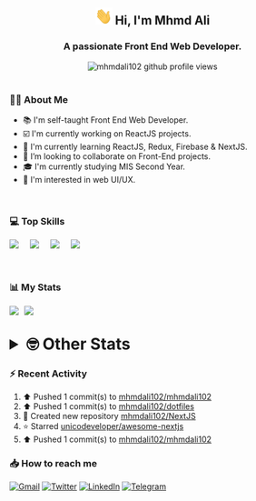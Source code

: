 <h2 align="center"><img src="./Hi.gif" width="30px" height="30px"> Hi, I'm Mhmd Ali</h2>

<h3 align="center">A passionate Front End Web Developer.</h3>

<center>
<img src="https://komarev.com/ghpvc/?username=mhmdali102&style=for-the-badge" alt="mhmdali102 github profile views" />
</center>

<br>

### :man_technologist: About Me

- :books: I'm self-taught Front End Web Developer.
- :ballot_box_with_check: I'm currently working on ReactJS projects.
- :dart: I'm currently learning ReactJS, Redux, Firebase & NextJS.
- :eyes: I’m looking to collaborate on Front-End projects.
- :mortar_board: I'm currently studying MIS Second Year.
- :art: I'm interested in web UI/UX.

<br>

### :computer: Top Skills

<div style="display:flex;">
<img width ='36px' src ='https://raw.githubusercontent.com/rahulbanerjee26/githubAboutMeGenerator/main/icons/html.svg' />
<img width ='36px' src ='https://raw.githubusercontent.com/rahulbanerjee26/githubAboutMeGenerator/main/icons/css.svg' />
<img width ='36px' src ='https://raw.githubusercontent.com/rahulbanerjee26/githubAboutMeGenerator/main/icons/javascript.svg' />
<img width ='36px' src ='https://raw.githubusercontent.com/rahulbanerjee26/githubAboutMeGenerator/main/icons/reactjs.svg' />
</div>

<br>
<br>

### :bar_chart: My Stats

<img src="https://github-readme-stats.vercel.app/api?username=mhmdali102&show_icons=true&locale=en" width="49%" /><span style="display:inline-block;width:2%"></span><img src="https://github-readme-streak-stats.herokuapp.com/?user=mhmdali102&" width="49%" />

<br>

<details>
<summary style="font-size: 1.75rem; font-weight: bold;"><strong style="font-size: 1.75rem; font-weight: bold;"> 🤓 Other Stats </strong></summary>
<br>
<!--START_SECTION:waka-->
![Code Time](http://img.shields.io/badge/Code%20Time-2%20hrs%2041%20mins-blue)

![Profile Views](http://img.shields.io/badge/Profile%20Views-0-blue)

**🐱 My GitHub Data** 

> 🏆 437 Contributions in the Year 2022
 > 
> 📦 276.7 kB Used in GitHub's Storage 
 > 
> 💼 Opted to Hire
 > 
> 📜 17 Public Repositories 
 > 
> 🔑 6 Private Repositories  
 > 
**I'm a Night 🦉** 

```text
🌞 Morning    59 commits     ██░░░░░░░░░░░░░░░░░░░░░░░   8.18% 
🌆 Daytime    164 commits    █████░░░░░░░░░░░░░░░░░░░░   22.75% 
🌃 Evening    331 commits    ███████████░░░░░░░░░░░░░░   45.91% 
🌙 Night      167 commits    █████░░░░░░░░░░░░░░░░░░░░   23.16%

```
📅 **I'm Most Productive on Monday** 

```text
Monday       142 commits    █████░░░░░░░░░░░░░░░░░░░░   19.69% 
Tuesday      84 commits     ███░░░░░░░░░░░░░░░░░░░░░░   11.65% 
Wednesday    98 commits     ███░░░░░░░░░░░░░░░░░░░░░░   13.59% 
Thursday     71 commits     ██░░░░░░░░░░░░░░░░░░░░░░░   9.85% 
Friday       90 commits     ███░░░░░░░░░░░░░░░░░░░░░░   12.48% 
Saturday     114 commits    ████░░░░░░░░░░░░░░░░░░░░░   15.81% 
Sunday       122 commits    ████░░░░░░░░░░░░░░░░░░░░░   16.92%

```


📊 **This Week I Spent My Time On** 

```text
⌚︎ Time Zone: Asia/Beirut

💬 Programming Languages: 
Markdown                 34 mins             ████████████░░░░░░░░░░░░░   48.87% 
Other                    13 mins             ████░░░░░░░░░░░░░░░░░░░░░   19.43% 
conf                     9 mins              ███░░░░░░░░░░░░░░░░░░░░░░   13.44% 
Lua                      8 mins              ███░░░░░░░░░░░░░░░░░░░░░░   12.27% 
YAML                     4 mins              █░░░░░░░░░░░░░░░░░░░░░░░░   5.98%

🔥 Editors: 
Neovim                   1 hr 11 mins        █████████████████████████   100.0%

🐱‍💻 Projects: 
mhmdali102               1 hr 11 mins        █████████████████████████   100.0%

💻 Operating System: 
Linux                    1 hr 11 mins        █████████████████████████   100.0%

```

**I Mostly Code in JavaScript** 

```text
JavaScript               10 repos            ████████████░░░░░░░░░░░░░   50.0% 
Python                   3 repos             ███░░░░░░░░░░░░░░░░░░░░░░   15.0% 
HTML                     1 repo              █░░░░░░░░░░░░░░░░░░░░░░░░   5.0% 
PHP                      1 repo              █░░░░░░░░░░░░░░░░░░░░░░░░   5.0% 
CSS                      1 repo              █░░░░░░░░░░░░░░░░░░░░░░░░   5.0%

```



 Last Updated on 30/06/2022 18:47:57 UTC
<!--END_SECTION:waka-->
</details>

### :zap: Recent Activity

<!--RECENT_ACTIVITY:start-->
1. ⬆️ Pushed 1 commit(s) to [mhmdali102/mhmdali102](https://github.com/mhmdali102/mhmdali102)
2. ⬆️ Pushed 1 commit(s) to [mhmdali102/dotfiles](https://github.com/mhmdali102/dotfiles)
3. 📔 Created new repository [mhmdali102/NextJS](https://github.com/mhmdali102/NextJS)
4. ⭐ Starred [unicodeveloper/awesome-nextjs](https://github.com/unicodeveloper/awesome-nextjs)
5. ⬆️ Pushed 1 commit(s) to [mhmdali102/mhmdali102](https://github.com/mhmdali102/mhmdali102)
<!--RECENT_ACTIVITY:end-->

### :inbox_tray: How to reach me

[![Gmail](https://img.shields.io/badge/Gmail-D14836?style=for-the-badge&logo=gmail&logoColor=white)](mailto:mhmdalihsen102@gmail.com)
[![Twitter](https://img.shields.io/badge/Twitter-1DA1F2?style=for-the-badge&logo=twitter&logoColor=white)](https://twitter.com/MhmdAliHsen)
[![LinkedIn](https://img.shields.io/badge/LinkedIn-0077B5?style=for-the-badge&logo=linkedin&logoColor=white)](https://www.linkedin.com/in/mhmd-ali-hsen-66b0671b7/)
[![Telegram](https://img.shields.io/badge/Telegram-2CA5E0?style=for-the-badge&logo=telegram&logoColor=white&bgColor=black)](https://t.me/mhmdalihsen)
